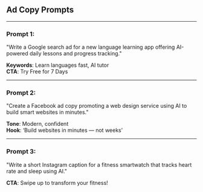 ## Ad Copy Prompts

---

### Prompt 1:
"Write a Google search ad for a new language learning app offering AI-powered daily lessons and progress tracking."

**Keywords**: Learn languages fast, AI tutor  
**CTA**: Try Free for 7 Days

---

### Prompt 2:
"Create a Facebook ad copy promoting a web design service using AI to build smart websites in minutes."

**Tone**: Modern, confident  
**Hook**: ‘Build websites in minutes — not weeks’

---

### Prompt 3:
"Write a short Instagram caption for a fitness smartwatch that tracks heart rate and sleep using AI."

**CTA**: Swipe up to transform your fitness!